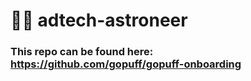 # 👨‍🚀 adtech-astroneer

### This repo can be found here: https://github.com/gopuff/gopuff-onboarding
